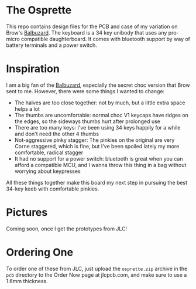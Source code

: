 The Osprette
============

This repo contains design files for the PCB and case of my variation on Brow's
[Balbuzard][balbuzard]. The keyboard is a 34 key unibody that uses any pro-micro
compatible daughterboard. It comes with bluetooth support by way of battery
terminals and a power switch.

# Inspiration

I am a big fan of the [Balbuzard][balbuzard], especially the secret choc version that
Brow sent to me. However, there were some things I wanted to change:

- The halves are too close together: not by much, but a little extra space helps a lot
- The thumbs are uncomfortable: normal choc V1 keycaps have ridges on the edges, so the sideways thumbs hurt after prolonged use
- There are too many keys: I've been using 34 keys happily for a while and don't need the other 4 thumbs
- Not-aggressive pinky stagger: The pinkies on the original are very Corne staggered, which is fine, but I've been spoiled lately my more comfortable, radical stagger
- It had no support for a power switch: bluetooth is great when you can afford a compatible MCU, and I wanna throw this thing in a bag without worrying about keypresses

All these things together make this board my next step in pursuing the best 34-key
keeb with comfortable pinkies.

# Pictures

Coming soon, once I get the prototypes from JLC!

# Ordering One

To order one of these from JLC, just upload the `osprette.zip` archive in the
`pcb` directory to the Order Now page at jlcpcb.com, and make sure to use a 1.6mm
thickness.


[balbuzard]: https://github.com/brow/balbuzard
